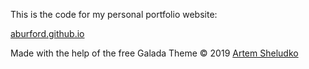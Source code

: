 This is the code for my personal portfolio website:

[aburford.github.io](https://aburford.github.io)

Made with the help of the free Galada Theme &copy; 2019 <a href="https://github.com/artemsheludko">Artem Sheludko</a>
